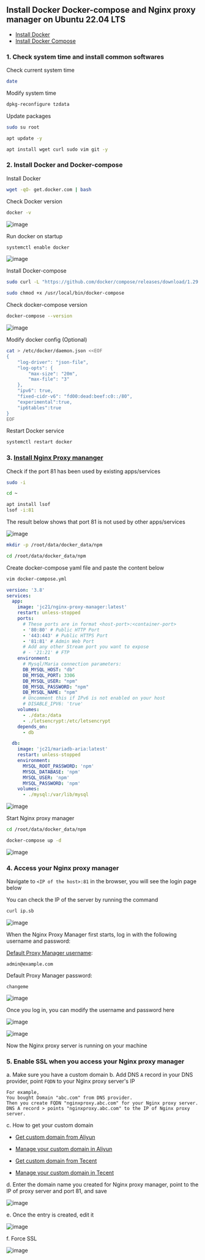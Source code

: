 ## Install Docker Docker-compose and Nginx proxy manager on Ubuntu 22.04 LTS

* [Install Docker](https://docs.docker.com/get-docker/)
* [Install Docker Compose](https://docs.docker.com/compose/install/)

### 1. Check system time and install common softwares

Check current system time
```sh
date
```

Modify system time
```sh
dpkg-reconfigure tzdata
```

Update packages
```sh
sudo su root
```
```sh
apt update -y
```
```sh
apt install wget curl sudo vim git -y
```

### 2. Install Docker and Docker-compose

Install Docker
```sh
wget -qO- get.docker.com | bash
```

Check Docker version
```sh
docker -v
```
![image](https://user-images.githubusercontent.com/96930989/230719938-10a528b8-68cd-4a11-9172-5cbc98d6ff7b.png)

Run docker on startup
```sh
systemctl enable docker
```
![image](https://user-images.githubusercontent.com/96930989/230719879-554236b9-4705-4695-b234-1be2ea7bfa65.png)

Install Docker-compose
```sh
sudo curl -L "https://github.com/docker/compose/releases/download/1.29.2/docker-compose-$(uname -s)-$(uname -m)" -o /usr/local/bin/docker-compose
```

```sh
sudo chmod +x /usr/local/bin/docker-compose
```

Check docker-compose version
```sh
docker-compose --version
```
![image](https://user-images.githubusercontent.com/96930989/230719965-556ed99e-5aef-4f9c-91ee-1854db78d7c2.png)

Modify docker config (Optional)
```sh
cat > /etc/docker/daemon.json <<EOF
{
    "log-driver": "json-file",
    "log-opts": {
        "max-size": "20m",
        "max-file": "3"
    },
    "ipv6": true,
    "fixed-cidr-v6": "fd00:dead:beef:c0::/80",
    "experimental":true,
    "ip6tables":true
}
EOF
```

Restart Docker service
```sh
systemctl restart docker
```

### 3. [Install Nginx Proxy mananger](https://nginxproxymanager.com/setup/#running-the-app)

Check if the port 81 has been used by existing apps/services
```sh
sudo -i
```
```sh
cd ~
```
```sh
apt install lsof
lsof -i:81
```

The result below shows that port 81 is not used by other apps/services

![image](https://user-images.githubusercontent.com/96930989/230721022-393ef763-da1d-42eb-96e3-578e68e73c88.png)

```sh
mkdir -p /root/data/docker_data/npm
```

```sh
cd /root/data/docker_data/npm
```

Create docker-compose yaml file and paste the content below
```sh
vim docker-compose.yml
```

```yml
version: '3.8'
services:
  app:
    image: 'jc21/nginx-proxy-manager:latest'
    restart: unless-stopped
    ports:
      # These ports are in format <host-port>:<container-port>
      - '80:80' # Public HTTP Port
      - '443:443' # Public HTTPS Port
      - '81:81' # Admin Web Port
      # Add any other Stream port you want to expose
      # - '21:21' # FTP
    environment:
      # Mysql/Maria connection parameters:
      DB_MYSQL_HOST: "db"
      DB_MYSQL_PORT: 3306
      DB_MYSQL_USER: "npm"
      DB_MYSQL_PASSWORD: "npm"
      DB_MYSQL_NAME: "npm"
      # Uncomment this if IPv6 is not enabled on your host
      # DISABLE_IPV6: 'true'
    volumes:
      - ./data:/data
      - ./letsencrypt:/etc/letsencrypt
    depends_on:
      - db

  db:
    image: 'jc21/mariadb-aria:latest'
    restart: unless-stopped
    environment:
      MYSQL_ROOT_PASSWORD: 'npm'
      MYSQL_DATABASE: 'npm'
      MYSQL_USER: 'npm'
      MYSQL_PASSWORD: 'npm'
    volumes:
      - ./mysql:/var/lib/mysql
```

![image](https://user-images.githubusercontent.com/96930989/230720788-21e84c90-f00b-4af9-be7a-821491c87fcb.png)


Start Nginx proxy manager
```sh
cd /root/data/docker_data/npm
```

```sh
docker-compose up -d
```

![image](https://user-images.githubusercontent.com/96930989/230721110-310bb4d0-27c6-4e7d-9490-aacbf214c03e.png)

### 4. Access your Nginx proxy manager

Navigate to `<IP of the host>:81` in the browser, you will see the login page below

You can check the IP of the server by running the command
```sh
curl ip.sb
```

![image](https://user-images.githubusercontent.com/96930989/227771882-61e526f2-8145-40b3-8940-3fcf367c93e4.png)

When the Nginx Proxy Manager first starts, log in with the following username and password:

[Default Proxy Manager username](https://nginxproxymanager.com/setup/#default-administrator-user): 
```
admin@example.com
```

Default Proxy Manager password: 
```
changeme
```
![image](https://user-images.githubusercontent.com/96930989/227784662-49396ef1-0092-4a6c-9cd3-177022e58eb9.png)

Once you log in, you can modify the username and password here

![image](https://user-images.githubusercontent.com/96930989/227771973-4e327ca0-8c46-47a4-ac0b-2e1dee7bbeeb.png)

![image](https://user-images.githubusercontent.com/96930989/230721353-497789dc-fa4b-431a-bbf1-5d1ec9bb4795.png)

Now the Nginx proxy server is running on your machine

### 5. Enable SSL when you access your Nginx proxy manager

a. Make sure you have a custom domain
b. Add DNS `A` record in your DNS provider, point `FQDN` to your Nginx proxy server's IP
```
For example,
You bought Domain "abc.com" from DNS provider.
Then you create FQDN "nginxproxy.abc.com" for your Nginx proxy server.
DNS A record > points "nginxproxy.abc.com" to the IP of Nginx proxy server.
```
c. How to get your custom domain
* [Get custom domain from Aliyun](https://wanwang.aliyun.com/domain/)

* [Manage your custom domain in Aliyun](https://account.aliyun.com/login/login.htm?oauth_callback=http%3A%2F%2Fdc.console.aliyun.com%2Fnext%2Findex%3Fspm%3D5176.2020520207.recommends.ddomain.606c4c12SpdlTJ#/domain/list/all-domain)

* [Get custom domain from Tecent](https://cloud.tencent.com/act/pro/domain_sales?fromSource=gwzcw.6927084.6927084.6927084&utm_medium=cpc&utm_id=gwzcw.6927084.6927084.6927084&bd_vid=11313871833741623980)

* [Manage your custom domain in Tecent](https://cloud.tencent.com/login?s_url=https%3A%2F%2Fconsole.cloud.tencent.com%2Flighthouse%2Fdomain%2Findex%3Frid%3D1)

d. Enter the domain name you created for Nginx proxy manager, point to the IP of proxy server and port 81, and save

![image](https://user-images.githubusercontent.com/96930989/230773897-1bbc6bf5-6f20-40a3-a668-f369c4468b4d.png)

e. Once the entry is created, edit it

![image](https://user-images.githubusercontent.com/96930989/230773954-83f02744-588b-4266-9fb2-2d7390afde7d.png)

f. Force SSL

![image](https://user-images.githubusercontent.com/96930989/231041571-e31df3aa-20b9-4d8f-9d94-99d2141a07fa.png)
